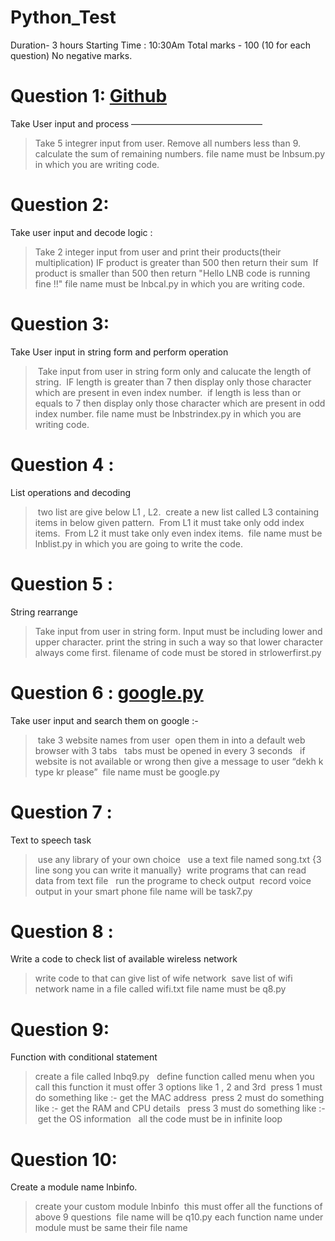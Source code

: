 # Python_Test

Duration- 3 hours
Starting Time : 10:30Am 
Total marks - 100 (10 for each question)
No negative marks. 

# Question 1: [Github]()

Take User input and process
———————————————

> Take 5 integrer input from user.
> Remove all numbers less than 9.
> calculate the sum of remaining numbers.
> file name must be lnbsum.py in which you are writing code.


# Question 2: 

Take user input and decode logic : 

> Take 2 integer input from user and print their products(their multiplication)
> IF product is greater than 500 then return their sum 
> If product is smaller than 500 then return "Hello LNB code is running fine !!"
> file name must be lnbcal.py in which you are writing code.


# Question 3: 

Take User input in string form and perform operation

> Take input from user in string form only and calucate the length of string.
> IF length is greater than 7 then display only those character which are present in even index number.
> if length is less than or equals to 7 then display only those character which are present in odd index number.
> file name must be lnbstrindex.py in which you are writing code.

# Question 4 : 

List operations and decoding

> two list are give below L1 , L2.
> create a new list called L3 containing items in below given pattern.
> From L1 it must take only odd index items.
> From L2 it must take only even index items.
> file name must be lnblist.py in which you are going to write the code.


# Question 5 :

String rearrange

> Take input from user in string form.
> Input must be including lower and upper character.
> print the string in such a way so that lower character always come first.
> filename of code must be stored in strlowerfirst.py 


# Question 6 : [google.py]("https://github.com/Scripturient101/Python_Test/blob/main/google.py)

Take user input and search them on google :-

> take 3 website names from user
> open them in into a default web browser with 3 tabs 
> tabs must be opened in every 3 seconds 
> if website is not available or wrong then give a message to user “dekh k type kr please”
> file name must be google.py 


# Question 7 : 

Text to speech task 

> use any library of your own choice 
> use a text file named song.txt {3 line song you can write it manually}
> write programs that can read data from text file 
> run the programe to check output 
> record voice output in your smart phone
> file name will be task7.py


# Question 8 : 

Write a code to check list of available wireless network 

> write code to that can give list of wife network 
> save list of wifi network name in a file called wifi.txt
> file name must be q8.py



# Question 9: 

Function with conditional statement 

> create a file called lnbq9.py  
> define function called menu
> when you call this function it must offer 3 options like 1 , 2 and 3rd 
> press 1 must do something like :- get the MAC address 
> press 2 must do something like :- get the RAM and CPU details  
> press 3 must do something like :- get the OS information 
> all the code must be in infinite loop 


# Question 10:

Create a module name lnbinfo.

> create your custom module lnbinfo 
> this must offer all the functions of above 9 questions 
> file name will be q10.py
> each function name under module must be same their file name

